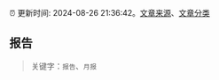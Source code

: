 :alarm_clock: 更新时间: 2024-08-26 21:36:42。[文章来源](/README.md)、[文章分类](/TAGS.md)

## 报告


> 关键字：`报告`、`月报`



